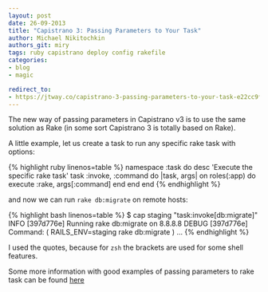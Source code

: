```yaml
---
layout: post
date: 26-09-2013
title: "Capistrano 3: Passing Parameters to Your Task"
author: Michael Nikitochkin
authors_git: miry
tags: ruby capistrano deploy config rakefile
categories:
- blog
- magic

redirect_to:
- https://jtway.co/capistrano-3-passing-parameters-to-your-task-e22cc9f659c3
---
```


The new way of passing parameters in Capistrano v3 is to use the same solution as Rake (in some sort Capistrano 3 is  totally based on Rake).

A little example, let us create a task to run any specific rake task with options:

{% highlight ruby linenos=table %}
namespace :task do
  desc 'Execute the specific rake task'
  task :invoke, :command do |task, args|
    on roles(:app) do
      execute :rake, args[:command]
    end
  end
end
{% endhighlight %}
<!--cut-->

and now we can run `rake db:migrate` on remote hosts:

{% highlight bash linenos=table %}
$ cap staging "task:invoke[db:migrate]"
INFO [397d776e] Running rake db:migrate on 8.8.8.8
DEBUG [397d776e] Command: ( RAILS_ENV=staging rake db:migrate )
...
{% endhighlight %}

I used the quotes, because for `zsh` the brackets are used for some shell features.

Some more information with good examples of passing parameters to rake task can be found [here](http://viget.com/extend/protip-passing-parameters-to-your-rake-tasks)
